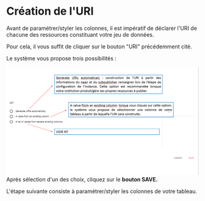 # Création de l'URI

Avant de paramétrer/styler les colonnes, il est impératif de déclarer l'URI de chacune des ressources constituant votre jeu de données.

Pour cela, il vous suffit de cliquer sur le bouton "URI" précédemment cité.

Le système vous propose trois possibilités :

![](/assets/creationuri.png)Après sélection d'un des choix, cliquez sur le **bouton SAVE.**

L'étape suivante consiste à paramétrer/styler les colonnes de votre tableau.

